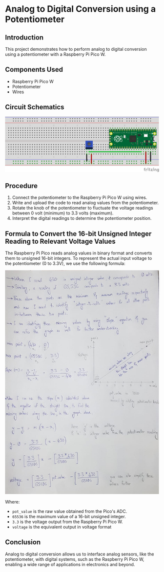 # Analog to Digital Conversion using a Potentiometer

## Introduction
This project demonstrates how to perform analog to digital conversion using a potentiometer with a Raspberry Pi Pico W.

## Components Used
- Raspberry Pi Pico W
- Potentiometer
- Wires

## Circuit Schematics
![Circuit Diagram](04_Circuit.png)

## Procedure
1. Connect the potentiometer to the Raspberry Pi Pico W using wires.
2. Write and upload the code to read analog values from the potentiometer.
3. Rotate the knob of the potentiometer to fluctuate the voltage readings between 0 volt (minimum) to 3.3 volts (maximum).
4. Interpret the digital readings to determine the potentiometer position.

## Formula to Convert the 16-bit Unsigned Integer Reading to Relevant Voltage Values
The Raspberry Pi Pico reads analog values in binary format and converts them to unsigned 16-bit integers. To represent the actual input voltage to the potentiometer (0 to 3.3V), we use the following formula:

![Formula](formula.jpeg)

Where:
- `pot_value` is the raw value obtained from the Pico's ADC.
- `65536` is the maximum value of a 16-bit unsigned integer.
- `3.3` is the voltage output from the Raspberry Pi Pico W.
- `voltage` is the equivalent output in voltage format

## Conclusion
Analog to digital conversion allows us to interface analog sensors, like the potentiometer, with digital systems, such as the Raspberry Pi Pico W, enabling a wide range of applications in electronics and beyond.
